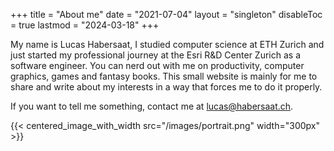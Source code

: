 +++
title = "About me"
date = "2021-07-04"
layout = "singleton"
disableToc = true
lastmod = "2024-03-18"
+++



My name is Lucas Habersaat, I studied computer science at ETH Zurich and just started my professional journey at the Esri R&D Center Zurich as a software engineer.  You can nerd out with me on productivity, computer graphics, games and fantasy books. This small website is mainly for me to share and write about my interests in a way that forces me to do it properly.

If you want to tell me something, contact me at <lucas@habersaat.ch>.

{{< centered_image_with_width src="/images/portrait.png" width="300px" >}}
